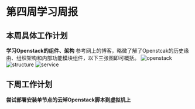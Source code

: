 # 第四周学习周报
## 本周具体工作计划 
**学习Openstack的组件、架构**
参考网上的博客，略微了解了Openstcak的历史缘由、组织架构和内部功能模块组件，以下三张图即可概括。
![openstack]()
![structure]()
![service]()
## 下周工作计划 
**尝试部署安装单节点的云晫Openstack脚本到虚拟机上**
